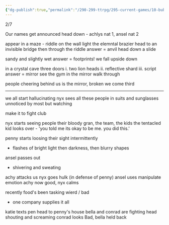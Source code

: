 ```yaml
---
{"dg-publish":true,"permalink":"/290-299-ttrpg/295-current-games/10-bubble-pop/10-04-game-notes-s2/7-competition-round-two/","dgHomeLink":true,"dgPassFrontmatter":false,"dgShowBacklinks":true,"dgShowLocalGraph":false,"dgShowInlineTitle":true}
---
```



2/7

Our names get announced
	head down - achlys nat 1, ansel nat 2

appear in a maze - riddle on the wall
	light the elemntal brazier
	head to an invisible bridge
	then through the riddle
	answer = anvil
	head down a slide

sandy and slightly wet
	answer = footprints!
	we fall upside down

in a crystal cave
	three doors
	i. two lion heads
	ii. reflective shard
	iii. script
	answer = mirror
see the gym in the mirror
walk through

people cheering
behind us is the mirror, broken
we come third

---

we all start hallucinating
	nyx sees all these people in suits and sunglasses
	unnoticed by most but watching

make it to fight club

nyx starts seeing people
	their bloody gran, the team, the kids
	the tentacled kid looks over - 'you told me its okay to be me. you did this.'

penny starts loosing their sight intermittently
- flashes of bright light then darkness, then blurry shapes

ansel passes out 
- shivering and sweating

achy attacks us 
nyx goes hulk (in defense of penny)
ansel uses manipulate emotion
	achy now good, nyx calms

recently food's been tasking wierd / bad
- one company supplies it all

katie texts pen
head to penny's house
bella and conrad are fighting
head shouting and screaming
conrad looks Bad, bella held back